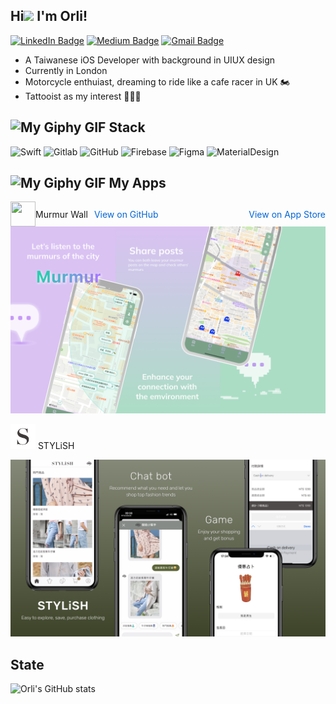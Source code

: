 ## Hi<img src="https://media.giphy.com/media/hvRJCLFzcasrR4ia7z/giphy.gif" width="3%"> I'm Orli!
[![LinkedIn Badge](https://img.shields.io/badge/LinkedIn-0077B5?style=flash&logo=linkedin&logoColor=white&link=https://www.linkedin.com/in/%E6%9B%B8%E7%B6%AD-%E8%A8%B1-109621210/)](https://www.linkedin.com/in/%E6%9B%B8%E7%B6%AD-%E8%A8%B1-109621210/)  [![Medium Badge](https://img.shields.io/badge/Medium-black?style=flash&logo=medium&logoColor=white)](https://medium.com/@kelly912718)  [![Gmail Badge](https://img.shields.io/badge/Gmail-D14836?style=flash&logo=gmail&logoColor=white&link=mailto:a6140000@gmail.com)](mailto:a6140000@gmail.com)

- A Taiwanese iOS Developer with background in UIUX design
- Currently in London
- Motorcycle enthuiast, dreaming to ride like a cafe racer in UK 🏍️
- Tattooist as my interest 👩🏻‍🎨


  
## <img src="https://media.giphy.com/media/xT9IgjNENUaf4ypqBa/giphy.gif" alt="My Giphy GIF" width="30px"> Stack

![Swift](https://img.shields.io/badge/-Swift-gray?style=flat&logo=Swift)
![Gitlab](https://img.shields.io/badge/-Gitlab-8669AE?style=flat&logo=gitlab)
![GitHub](https://img.shields.io/badge/-GitHub-8669AE?style=flat&logo=github)
![Firebase](https://img.shields.io/badge/-Firebase-8669AE?style=flat&logo=Firebase)
![Figma](https://img.shields.io/badge/-Figma-8669AE?style=flat&logo=Figma)
![MaterialDesign](https://img.shields.io/badge/-Material_Design-8669AE?style=flat&logo=MaterialDesign&logoColor=white)


## <img src="https://media.giphy.com/media/flaeNirfpDdtum1Hc4/giphy.gif" alt="My Giphy GIF" width="30px"> My Apps 

<div style="display: flex; align-items: center; justify-content: space-between;">
    <div style="display: flex; align-items: center;">
        <img src="https://raw.githubusercontent.com/cleopatra1314/Murmur/main/ImagesSource/MurmurIcon.png" width="40" height="40"/>  Murmur Wall
        <div style="margin-left: 10px;">
            <a href="https://github.com/cleopatra1314/Murmur" style="text-decoration: none; color: #0366d6;">
                View on GitHub
            </a>
        </div>
    </div>
    <div>
        <a href="https://apps.apple.com/tw/app/murmur-wall/id6450447774?l=en-GB" style="text-decoration: none; color: #0366d6;">
            View on App Store
        </a>
    </div>
</div>


<img src="https://raw.githubusercontent.com/cleopatra1314/Murmur/main/ImagesSource/gitHub1-1.png" width="550" />



<img src="https://raw.githubusercontent.com/cleopatra1314/cleopatra1314/main/imageSource/icon_STYLiSH.png" width="40" height="40"/> STYLiSH


<img src="https://raw.githubusercontent.com/cleopatra1314/cleopatra1314/main/imageSource/STYLiSH.png" width="550" />

## State
![Orli's GitHub stats](https://github-readme-stats.vercel.app/api?username=cleopatra1314&theme=material-palenight&show_icons=true)


<!--
**cleopatra1314/cleopatra1314** is a ✨ _special_ ✨ repository because its `README.md` (this file) appears on your GitHub profile.

Here are some ideas to get you started:

- 🔭 I’m currently working on ...
- 🌱 I’m currently learning ...
- 👯 I’m looking to collaborate on ...
- 🤔 I’m looking for help with ...
- 💬 Ask me about ...
- 📫 How to reach me: ...
- 😄 Pronouns: ...
- ⚡ Fun fact: ...
-->
